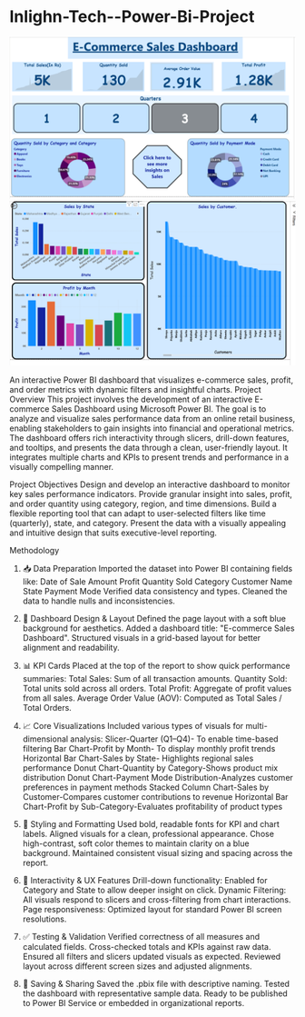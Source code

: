 # Inlighn-Tech--Power-Bi-Project
![Alt text](https://github.com/zehrarsh/Inlighn-Tech--Power-Bi-Project/blob/main/PowerBi1.png)
![Alt text](https://github.com/zehrarsh/Inlighn-Tech--Power-Bi-Project/blob/main/PowerBi2.png)


An interactive Power BI dashboard that visualizes e-commerce sales, profit, and order metrics with dynamic filters and insightful charts.
Project Overview
This project involves the development of an interactive E-commerce Sales Dashboard using Microsoft Power BI. The goal is to analyze and visualize sales performance data from an online retail business, enabling stakeholders to gain insights into financial and operational metrics.
The dashboard offers rich interactivity through slicers, drill-down features, and tooltips, and presents the data through a clean, user-friendly layout. It integrates multiple charts and KPIs to present trends and performance in a visually compelling manner.

Project Objectives
Design and develop an interactive dashboard to monitor key sales performance indicators.
Provide granular insight into sales, profit, and order quantity using category, region, and time dimensions.
Build a flexible reporting tool that can adapt to user-selected filters like time (quarterly), state, and category.
Present the data with a visually appealing and intuitive design that suits executive-level reporting.

Methodology
1. 📥 Data Preparation
Imported the dataset into Power BI containing fields like:
Date of Sale
Amount
Profit
Quantity Sold
Category 
Customer Name
State
Payment Mode
Verified data consistency and types.
Cleaned the data to handle nulls and inconsistencies.

2. 📐 Dashboard Design & Layout
Defined the page layout with a soft blue background for aesthetics.
Added a dashboard title: "E-commerce Sales Dashboard".
Structured visuals in a grid-based layout for better alignment and readability.

3. 📊 KPI Cards
Placed at the top of the report to show quick performance summaries:
Total Sales: Sum of all transaction amounts.
Quantity Sold: Total units sold across all orders.
Total Profit: Aggregate of profit values from all sales.
Average Order Value (AOV): Computed as Total Sales / Total Orders.

4. 📈 Core Visualizations
Included various types of visuals for multi-dimensional analysis:
Slicer-Quarter (Q1–Q4)- To enable time-based filtering
Bar Chart-Profit by Month- To display monthly profit trends
Horizontal Bar Chart-Sales by State- Highlights regional sales performance
Donut Chart-Quantity by Category-Shows product mix distribution
Donut Chart-Payment Mode Distribution-Analyzes customer preferences in payment methods
Stacked Column Chart-Sales by Customer-Compares customer contributions to revenue
Horizontal Bar Chart-Profit by Sub-Category-Evaluates profitability of product types

5. 🎨 Styling and Formatting
Used bold, readable fonts for KPI and chart labels.
Aligned visuals for a clean, professional appearance.
Chose high-contrast, soft color themes to maintain clarity on a blue background.
Maintained consistent visual sizing and spacing across the report.

6. 🧠 Interactivity & UX Features
Drill-down functionality:
Enabled for Category and State to allow deeper insight on click.
Dynamic Filtering:
All visuals respond to slicers and cross-filtering from chart interactions.
Page responsiveness:
Optimized layout for standard Power BI screen resolutions.

7. ✅ Testing & Validation
Verified correctness of all measures and calculated fields.
Cross-checked totals and KPIs against raw data.
Ensured all filters and slicers updated visuals as expected.
Reviewed layout across different screen sizes and adjusted alignments.

8. 💾 Saving & Sharing
Saved the .pbix file with descriptive naming.
Tested the dashboard with representative sample data.
Ready to be published to Power BI Service or embedded in organizational reports.

